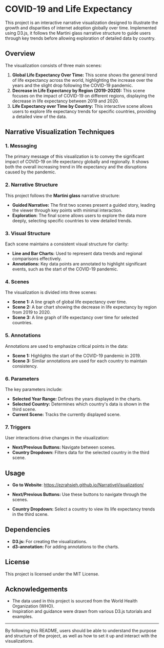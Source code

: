 # COVID-19 and Life Expectancy

This project is an interactive narrative visualization designed to illustrate the growth and disparities of internet adoption globally over time. Implemented using D3.js, it follows the Martini glass narrative structure to guide users through key trends before allowing exploration of detailed data by country.


## Overview

The visualization consists of three main scenes:
1. **Global Life Expectancy Over Time:** This scene shows the general trend of life expectancy across the world, highlighting the increase over the years and the slight drop following the COVID-19 pandemic.
2. **Decrease in Life Expectancy by Region (2019-2020):** This scene focuses on the impact of COVID-19 on different regions, displaying the decrease in life expectancy between 2019 and 2020.
3. **Life Expectancy over Time by Country:** This interactive scene allows users to explore life expectancy trends for specific countries, providing a detailed view of the data.

## Narrative Visualization Techniques

### 1. Messaging

The primary message of this visualization is to convey the significant impact of COVID-19 on life expectancy globally and regionally. It shows both the overall increasing trend in life expectancy and the disruptions caused by the pandemic.

### 2. Narrative Structure

This project follows the **Martini glass** narrative structure:
- **Guided Narrative:** The first two scenes present a guided story, leading the viewer through key points with minimal interaction.
- **Exploration:** The final scene allows users to explore the data more deeply, selecting specific countries to view detailed trends.

### 3. Visual Structure

Each scene maintains a consistent visual structure for clarity:
- **Line and Bar Charts:** Used to represent data trends and regional comparisons effectively.
- **Annotations:** Key data points are annotated to highlight significant events, such as the start of the COVID-19 pandemic.

### 4. Scenes

The visualization is divided into three scenes:
- **Scene 1:** A line graph of global life expectancy over time.
- **Scene 2:** A bar chart showing the decrease in life expectancy by region from 2019 to 2020.
- **Scene 3:** A line graph of life expectancy over time for selected countries.

### 5. Annotations

Annotations are used to emphasize critical points in the data:
- **Scene 1:** Highlights the start of the COVID-19 pandemic in 2019.
- **Scene 3:** Similar annotations are used for each country to maintain consistency.

### 6. Parameters

The key parameters include:
- **Selected Year Range:** Defines the years displayed in the charts.
- **Selected Country:** Determines which country's data is shown in the third scene.
- **Current Scene:** Tracks the currently displayed scene.

### 7. Triggers

User interactions drive changes in the visualization:
- **Next/Previous Buttons:** Navigate between scenes.
- **Country Dropdown:** Filters data for the selected country in the third scene.

## Usage

- **Go to Website**: https://ezrahsieh.github.io/NarrativeVisualization/

- **Next/Previous Buttons:** Use these buttons to navigate through the scenes.
- **Country Dropdown:** Select a country to view its life expectancy trends in the third scene.

## Dependencies

- **D3.js:** For creating the visualizations.
- **d3-annotation:** For adding annotations to the charts.

## License

This project is licensed under the MIT License.

## Acknowledgements

- The data used in this project is sourced from the World Health Organization (WHO).
- Inspiration and guidance were drawn from various D3.js tutorials and examples.

---

By following this README, users should be able to understand the purpose and structure of the project, as well as how to set it up and interact with the visualizations.



